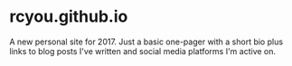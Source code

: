 # rcyou.github.io
A new personal site for 2017. Just a basic one-pager with a short bio plus links to blog posts I've written and social media platforms I'm active on. 
